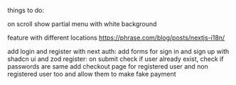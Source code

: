 things to do:

on scroll show partial menu with white background

feature with different locations https://phrase.com/blog/posts/nextjs-i18n/

add login and register with next auth:
add forms for sign in and sign up with shadcn ui and zod
register: on submit check if user already exist, check if passwords are same
add checkout page for registered user and non registered user too and allow them to make fake payment
